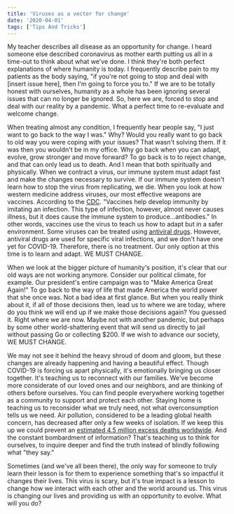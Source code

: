 ```yaml
---
title: 'Viruses as a vector for change'
date: '2020-04-01'
tags: ['Tips And Tricks']
---
```



My teacher describes all disease as an opportunity for change. I heard someone else described coronavirus as mother earth putting us all in a time-out to think about what we've done. I think they're both perfect explanations of where humanity is today. I frequently describe pain to my patients as the body saying, "if you're not going to stop and deal with [insert issue here], then I'm going to force you to." If we are to be totally honest with ourselves, humanity as a whole has been ignoring several issues that can no longer be ignored. So, here we are, forced to stop and deal with our reality by a pandemic. What a perfect time to re-evaluate and welcome change.

When treating almost any condition, I frequently hear people say, "I just want to go back to the way I was." Why? Would you really want to go back to old way you were coping with your issues? That wasn't solving them. If it was then you wouldn't be in my office. Why go back when you can adapt, evolve, grow stronger and move forward? To go back is to to reject change, and that can only lead us to death. And I mean that both spiritually and physically. When we contract a virus, our immune system must adapt fast and make the changes necessary to survive. If our immune system doesn't learn how to stop the virus from replicating, we die. When you look at how western medicine address viruses, our most effective weapons are vaccines. According to the [CDC](https://www.cdc.gov/vaccines/hcp/conversations/downloads/vacsafe-understand-color-office.pdf). "Vaccines help develop immunity by imitating an infection. This type of infection, however, almost never causes illness, but it does cause the immune system to produce...antibodies." In other words, vaccines use the virus to teach us how to adapt but in a safer environment. Some viruses can be treated using [antiviral drugs](https://en.wikipedia.org/wiki/Antiviral_drug#cite_note-Broad-spectrum_antiviral_review-2). However, antiviral drugs are used for specific viral infections, and we don't have one yet for COVID-19. Therefore, there is no treatment. Our only option at this time is to learn and adapt. WE MUST CHANGE.

When we look at the bigger picture of humanity's position, it's clear that our old ways are not working anymore. Consider our political climate, for example. Our president's entire campaign was to "Make America Great Again!" To go back to the way of life that made America the world power that she once was. Not a bad idea at first glance. But when you really think about it, if all of those decisions then, lead us to where we are today, where do you think we will end up if we make those decisions again? You guessed it. Right where we are now. Maybe not with another pandemic, but perhaps by some other world-shattering event that will send us directly to jail without passing Go or collecting $200. If we wish to advance our society, WE MUST CHANGE.

We may not see it behind the heavy shroud of doom and gloom, but these changes are already happening and having a beautiful effect. Though COVID-19 is forcing us apart physically, it's emotionally bringing us closer together. It's teaching us to reconnect with our families. We've become more considerate of our loved ones and our neighbors, and are thinking of others before ourselves. You can find people everywhere working together as a community to support and protect each other. Staying home is teaching us to reconsider what we truly need, not what overconsumption tells us we need. Air pollution, considered to be a leading global health concern, has decreased after only a few weeks of isolation. If we keep this up we could prevent an [estimated 4.5 million excess deaths worldwide](https://academic.oup.com/eurheartj/article/40/20/1590/5372326). And the constant bombardment of information? That's teaching us to think for ourselves, to inquire deeper and find the truth instead of blindly following what "they say."

Sometimes (and we've all been there), the only way for someone to truly learn their lesson is for them to experience something that's so impactful it changes their lives. This virus is scary, but it's true impact is a lesson to change how we interact with each other and the world around us. This virus is changing our lives and providing us with an opportunity to evolve. What will you do?

